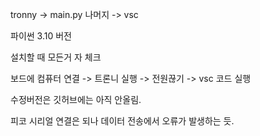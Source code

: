 tronny -> main.py
나머지 -> vsc

파이썬 3.10 버전

설치할 때 모든거 자 체크


보드에 컴퓨터 연결 -> 트론니 실행 -> 전원끊기 -> vsc 코드 실행 



수정버전은 깃허브에는 아직 안올림.

피코 시리얼 연결은 되나 데이터 전송에서 오류가 발생하는 듯.
